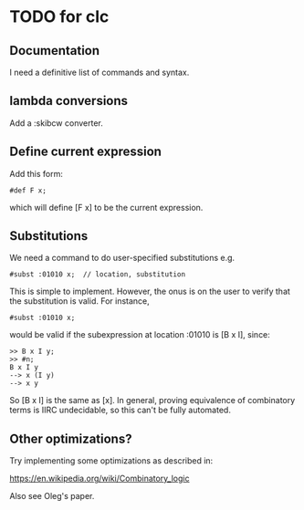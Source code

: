 # TODO for clc

## Documentation

I need a definitive list of commands and syntax.

## lambda conversions

Add a :skibcw converter.

## Define current expression

Add this form:

```
#def F x;
```

which will define [F x] to be the current expression.

## Substitutions

We need a command to do user-specified substitutions e.g.

```
#subst :01010 x;  // location, substitution
```

This is simple to implement.
However, the onus is on the user to verify that the substitution is valid.
For instance,

```
#subst :01010 x;
```

would be valid if the subexpression at location :01010 is [B x I], since:

```
>> B x I y;
>> #n;
B x I y
--> x (I y)
--> x y
```

So [B x I] is the same as [x].
In general, proving equivalence of combinatory terms is IIRC undecidable,
so this can't be fully automated.

## Other optimizations?

Try implementing some optimizations as described in:

https://en.wikipedia.org/wiki/Combinatory_logic

Also see Oleg's paper.

